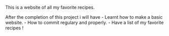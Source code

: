 This is a website of all my favorite recipes.

After the completion of this project i will have
    - Learnt how to make a basic website.
    - How to commit regulary and properly.
    - Have a list of my favorite recipes !